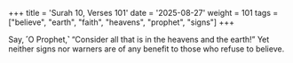 +++
title = 'Surah 10, Verses 101'
date = '2025-08-27'
weight = 101
tags = ["believe", "earth", "faith", "heavens", "prophet", "signs"]
+++

Say, ˹O Prophet,˺ “Consider all that is in the heavens and the earth!” Yet neither signs nor warners are of any benefit to those who refuse to believe.